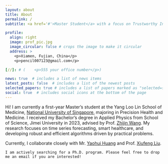 ```yaml
---
layout: about
title: About
permalink: /
subtitle: <a href='#'>Master Student</a> with a focus on Trustworthy Intelligence in Medicine.

profile:
  align: right
  image: prof_pic.jpg
  image_circular: false # crops the image to make it circular
  address: >
    <p>Xiamen, Fujian, China</p>
    <p>pencil007123@gmail.com</p>

[//]: # (    <p>555 your office number</p>)

news: true  # includes a list of news items
latest_posts: false  # includes a list of the newest posts
selected_papers: true # includes a list of papers marked as "selected={true}"
social: true  # includes social icons at the bottom of the page
---
```


Hi! I am currently a first-year Master’s student at the Yang Loo Lin School of Medicine, [National University of Singapore](https://medicine.nus.edu.sg/), majoring in Precision Health and Medicine. I received my Bachelor’s degree in Applied Physics from School of Science, Jimei University in 2023, advised by Prof. [Zhijin Wang](https://scholar.google.com/citations?user=rKUpBpMAAAAJ&hl=en). 
My research focuses on time series forecasting, smart healthcare, and developing robust and efficient algorithms driven by practical problems.

[//]: # (Link to your social media connections, too. This theme is set up to use [Font Awesome icons]&#40;http://fortawesome.github.io/Font-Awesome/&#41; and [Academicons]&#40;https://jpswalsh.github.io/academicons/&#41;, like the ones below. Add your Facebook, Twitter, LinkedIn, Google Scholar, or just disable all of them.)
Currently, I collaborate closely with Mr. [Yaohui Huang](https://scholar.google.com/citations?user=cl5HYUEAAAAJ&hl=en) and Prof. [Xiufeng Liu](https://scholar.google.com/citations?user=pbf7EH4AAAAJ&hl=en).

`I am actively searching for a Ph.D. program. Please feel free to drop me an email if you are interested!`